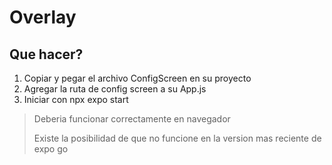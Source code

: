 <style>
.important{
color="red"
}
</style>

<H1>Overlay</H1>
<H2>Que hacer?</H2>
<ol>
  <li>Copiar y pegar el archivo ConfigScreen en su proyecto</li>
  <li>Agregar la ruta de config screen a su App.js</li>
  <li>Iniciar con npx expo start</li>
</ol>

<blockquote>
  Deberia funcionar correctamente en navegador
  <br>
  <p style="important">Existe la posibilidad de que no funcione en la version mas reciente de expo go</p>
</blockquote>
